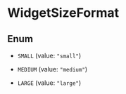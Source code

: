 # WidgetSizeFormat

## Enum

- `SMALL` (value: `"small"`)

- `MEDIUM` (value: `"medium"`)

- `LARGE` (value: `"large"`)
